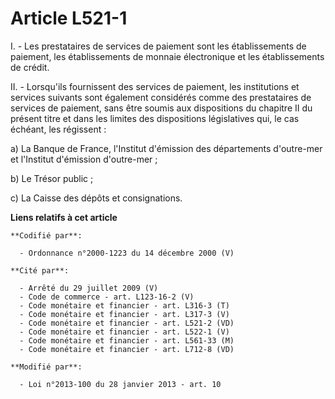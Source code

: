 # Article L521-1

I. - Les prestataires de services de paiement sont les établissements de paiement, les établissements de monnaie électronique
et les établissements de crédit. 

II. - Lorsqu'ils fournissent des services de paiement, les institutions et services suivants sont également considérés comme
des prestataires de services de paiement, sans être soumis aux dispositions du chapitre II du présent titre et dans les
limites des dispositions législatives qui, le cas échéant, les régissent : 

a) La Banque de France, l'Institut d'émission des départements d'outre-mer et l'Institut d'émission d'outre-mer ; 

b) Le Trésor public ; 

c) La Caisse des dépôts et consignations.

**Liens relatifs à cet article**

	**Codifié par**:

	  - Ordonnance n°2000-1223 du 14 décembre 2000 (V)

	**Cité par**:

	  - Arrêté du 29 juillet 2009 (V)
	  - Code de commerce - art. L123-16-2 (V)
	  - Code monétaire et financier - art. L316-3 (T)
	  - Code monétaire et financier - art. L317-3 (V)
	  - Code monétaire et financier - art. L521-2 (VD)
	  - Code monétaire et financier - art. L522-1 (V)
	  - Code monétaire et financier - art. L561-33 (M)
	  - Code monétaire et financier - art. L712-8 (VD)

	**Modifié par**:

	  - Loi n°2013-100 du 28 janvier 2013 - art. 10
